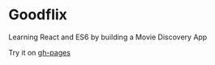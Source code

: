 # Goodflix

Learning React and ES6 by building a Movie Discovery App

Try it on [gh-pages](https://myeong-seob.github.io/goodflix/#/)
